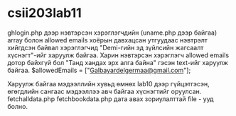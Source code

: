 # csii203lab11
ghlogin.php дээр нэвтэрсэн хэрэглэгчдийн (uname.php дээр байгаа) array болон allowed emails хоёрын давхацсан утгуудаас нэвтрэлт хийгдсэн байвал хэрэглэгчид "Demi-гийн эд зүйлсийн жагсаалт хүснэгт"-ийг харуулж байгаа. Харин нэвтэрсэн хэрэглэгч allowed emails дотор байхгүй бол "Танд хандах эрх алга байна" гэсэн text-ийг харуулж байгаа. 
$allowedEmails = ["Galbayardelgermaa@gmail.com"];

Харуулж байгаа мэдээллийн хувьд өмнөх lab10 дээр гүйцэтгэсэн, өгөгдлийн сангаас мэдээллээ авч байгаа хүснэгтийг оруулсан.
fetchalldata.php fetchbookdata.php дата авах зориулалттай file - ууд болно.
